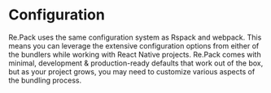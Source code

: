 # Configuration

Re.Pack uses the same configuration system as Rspack and webpack. This means you can leverage the extensive configuration options from either of the bundlers while working with React Native projects. Re.Pack comes with minimal, development & production-ready defaults that work out of the box, but as your project grows, you may need to customize various aspects of the bundling process.
